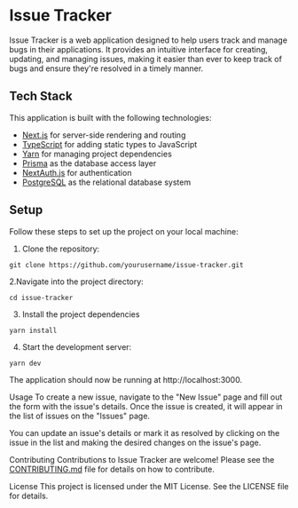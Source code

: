 # Issue Tracker

Issue Tracker is a web application designed to help users track and manage bugs in their applications. It provides an intuitive interface for creating, updating, and managing issues, making it easier than ever to keep track of bugs and ensure they're resolved in a timely manner.

## Tech Stack

This application is built with the following technologies:

- [Next.js](https://nextjs.org/) for server-side rendering and routing
- [TypeScript](https://www.typescriptlang.org/) for adding static types to JavaScript
- [Yarn](https://yarnpkg.com/) for managing project dependencies
- [Prisma](https://www.prisma.io/) as the database access layer
- [NextAuth.js](https://next-auth.js.org/) for authentication
- [PostgreSQL](https://www.postgresql.org/) as the relational database system

## Setup

Follow these steps to set up the project on your local machine:

1. Clone the repository:

```shell
git clone https://github.com/yourusername/issue-tracker.git
```

2.Navigate into the project directory:

```shell
cd issue-tracker
```

3. Install the project dependencies

```shell
yarn install
```

4. Start the development server:

```shell
yarn dev
```

The application should now be running at http://localhost:3000.

Usage
To create a new issue, navigate to the "New Issue" page and fill out the form with the issue's details. Once the issue is created, it will appear in the list of issues on the "Issues" page.

You can update an issue's details or mark it as resolved by clicking on the issue in the list and making the desired changes on the issue's page.

Contributing
Contributions to Issue Tracker are welcome! Please see the [CONTRIBUTING.md](CONTRIBUTING.md) file for details on how to contribute.

License
This project is licensed under the MIT License. See the LICENSE file for details.
